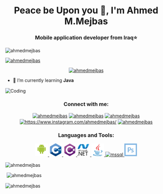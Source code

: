 <h1 align="center">Peace be Upon you 👋, I'm Ahmed M.Mejbas</h1>
<h3 align="center">Mobile application developer from Iraq⭐</h3>

<p align="left"> <img src="https://komarev.com/ghpvc/?username=ahmedmejbas&label=Profile%20views&color=0e75b6&style=flat" alt="ahmedmejbas" /> </p>

<p align="left"> <a href="https://github.com/ryo-ma/github-profile-trophy"><img src="https://github-profile-trophy.vercel.app/?username=ahmedmejbas" alt="ahmedmejbas" /></a> </p>

<p align="center"> <a href="https://twitter.com/ahmedmejbas" target="blank"><img src="https://img.shields.io/twitter/follow/ahmedmejbas?logo=twitter&style=for-the-badge" alt="ahmedmejbas" /></a> </p>

- 🌱 I’m currently learning **Java**  
 <img align="center" src="https://media.tenor.com/CeDk6XdCgOUAAAAi/develop-web.gif"  alt="Coding">
<h3 align="center">Connect with me:</h3>
<p align="center">
<a href="https://twitter.com/ahmedmejbas" target="blank"><img align="center" src="https://raw.githubusercontent.com/rahuldkjain/github-profile-readme-generator/master/src/images/icons/Social/twitter.svg" alt="ahmedmejbas" height="30" width="40" /></a>
<a href="https://linkedin.com/in/ahmedmejbas" target="blank"><img align="center" src="https://raw.githubusercontent.com/rahuldkjain/github-profile-readme-generator/master/src/images/icons/Social/linked-in-alt.svg" alt="ahmedmejbas" height="30" width="40" /></a>
<a href="https://fb.com/ahmedmejbas" target="blank"><img align="center" src="https://raw.githubusercontent.com/rahuldkjain/github-profile-readme-generator/master/src/images/icons/Social/facebook.svg" alt="ahmedmejbas" height="30" width="40" /></a>
<a href="https://instagram.com/https://www.instagram.com/ahmedmejbas/" target="blank"><img align="center" src="https://raw.githubusercontent.com/rahuldkjain/github-profile-readme-generator/master/src/images/icons/Social/instagram.svg" alt="https://www.instagram.com/ahmedmejbas/" height="30" width="40" /></a>
<a href="https://www.leetcode.com/ahmedmejbas" target="blank"><img align="center" src="https://raw.githubusercontent.com/rahuldkjain/github-profile-readme-generator/master/src/images/icons/Social/leet-code.svg" alt="ahmedmejbas" height="30" width="40" /></a>
</p>
<h3 align="center">Languages and Tools:</h3>

<p align="center"> <a href="https://developer.android.com" target="_blank" rel="noreferrer"> <img src="https://raw.githubusercontent.com/devicons/devicon/master/icons/android/android-original-wordmark.svg" alt="android" width="40" height="40"/> </a> <a href="https://www.w3schools.com/cpp/" target="_blank" rel="noreferrer"> <img src="https://raw.githubusercontent.com/devicons/devicon/master/icons/cplusplus/cplusplus-original.svg" alt="cplusplus" width="40" height="40"/> </a> <a href="https://www.w3schools.com/cs/" target="_blank" rel="noreferrer"> <img src="https://raw.githubusercontent.com/devicons/devicon/master/icons/csharp/csharp-original.svg" alt="csharp" width="40" height="40"/> </a> <a href="https://dotnet.microsoft.com/" target="_blank" rel="noreferrer"> <img src="https://raw.githubusercontent.com/devicons/devicon/master/icons/dot-net/dot-net-original-wordmark.svg" alt="dotnet" width="40" height="40"/> </a> <a href="https://www.java.com" target="_blank" rel="noreferrer"> <img src="https://raw.githubusercontent.com/devicons/devicon/master/icons/java/java-original.svg" alt="java" width="40" height="40"/> </a> <a href="https://www.microsoft.com/en-us/sql-server" target="_blank" rel="noreferrer"> <img src="https://www.svgrepo.com/show/303229/microsoft-sql-server-logo.svg" alt="mssql" width="40" height="40"/> </a> <a href="https://www.photoshop.com/en" target="_blank" rel="noreferrer"> <img src="https://raw.githubusercontent.com/devicons/devicon/master/icons/photoshop/photoshop-line.svg" alt="photoshop" width="40" height="40"/> </a> </p>

<p><img align="center" src="https://github-readme-stats.vercel.app/api/top-langs?username=ahmedmejbas&show_icons=true&locale=en&layout=compact" alt="ahmedmejbas" /></p>

<p>&nbsp;<img align="center" src="https://github-readme-stats.vercel.app/api?username=ahmedmejbas&show_icons=true&locale=en" alt="ahmedmejbas" /></p>

<p><img align="center" src="https://github-readme-streak-stats.herokuapp.com/?user=ahmedmejbas&" alt="ahmedmejbas" /></p>
